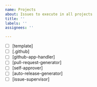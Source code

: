 ```yaml
---
name: Projects
about: Issues to execute in all projects
title: ''
labels: ''
assignees: ''

---
```


- [ ] [template]
- [ ] [.github]
- [ ] [github-app-handler]
- [ ] [pull-request-generator]
- [ ] [self-approver]
- [ ] [auto-release-generator]
- [ ] [issue-supervisor]
